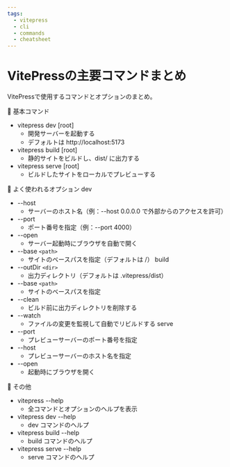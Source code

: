```yaml
---
tags:
  - vitepress
  - cli
  - commands
  - cheatsheet
---
```


# VitePressの主要コマンドまとめ

VitePressで使用するコマンドとオプションのまとめ。

🌟 基本コマンド
* vitepress dev [root]
    * 開発サーバーを起動する
    * デフォルトは http://localhost:5173
* vitepress build [root]
    * 静的サイトをビルドし、dist/ に出力する
* vitepress serve [root]
    * ビルドしたサイトをローカルでプレビューする

🌟 よく使われるオプション
dev
* --host
    * サーバーのホスト名（例：--host 0.0.0.0 で外部からのアクセスを許可）
* --port
    * ポート番号を指定（例：--port 4000）
* --open
    * サーバー起動時にブラウザを自動で開く
* --base `<path>`
    * サイトのベースパスを指定（デフォルトは /）
build
* --outDir `<dir>`
    * 出力ディレクトリ（デフォルトは .vitepress/dist）
* --base `<path>`
    * サイトのベースパスを指定
* --clean
    * ビルド前に出力ディレクトリを削除する
* --watch
    * ファイルの変更を監視して自動でリビルドする
serve
* --port
    * プレビューサーバーのポート番号を指定
* --host
    * プレビューサーバーのホスト名を指定
* --open
    * 起動時にブラウザを開く

🌟 その他
* vitepress --help
    * 全コマンドとオプションのヘルプを表示
* vitepress dev --help
    * dev コマンドのヘルプ
* vitepress build --help
    * build コマンドのヘルプ
* vitepress serve --help
    * serve コマンドのヘルプ
